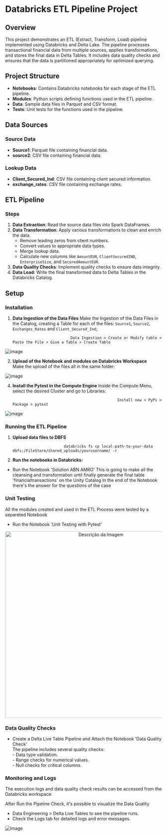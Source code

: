 # Databricks ETL Pipeline Project

## Overview

This project demonstrates an ETL (Extract, Transform, Load) pipeline implemented using Databricks and Delta Lake. The pipeline processes transactional financial data from multiple sources, applies transformations, and stores the final data in Delta Tables. It includes data quality checks and ensures that the data is partitioned appropriately for optimized querying.

## Project Structure

- **Notebooks**: Contains Databricks notebooks for each stage of the ETL pipeline.
- **Modules**: Python scripts defining functions used in the ETL pipeline.
- **Data**: Sample data files in Parquet and CSV format.
- **Tests**: Unit tests for the functions used in the pipeline.

## Data Sources

### Source Data
- **Source1**: Parquet file containing financial data.
- **source2**: CSV file containing financial data.

### Lookup Data
- **Client_Secured_Ind**: CSV file containing client secured information.
- **exchange_rates**: CSV file containing exchange rates.

## ETL Pipeline

### Steps

1. **Data Extraction**: Read the source data files into Spark DataFrames.
2. **Data Transformation**: Apply various transformations to clean and enrich the data.
   - Remove leading zeros from client numbers.
   - Convert values to appropriate data types.
   - Merge lookup data.
   - Calculate new columns like `AmountEUR`, `ClientSecuredIND`, `EnterpriseSize`, and `SecuredAmountEUR`.
3. **Data Quality Checks**: Implement quality checks to ensure data integrity.
4. **Data Load**: Write the final transformed data to Delta Tables in the Databricks Catalog.

## Setup

### Installation
1. **Data Ingestion of the Data Files**
   Make the Ingestion of the Data Files in the Catalog, creating a Table for each of the files: `Source1`, `Source2`, `Exchanges_Rates` and `Client_Secured_Ind`;  

                                 Data Ingestion > Create or Modify table > Paste the File > Give a Table > Create Table 
  
![image](https://github.com/LucasMatBorges/FinancialETLDatabricks/assets/11663404/45626f15-6c48-4e4a-a46f-6c0eaefb96bf)

2. **Upload of the Notebook and modules on Databricks Workspace**  
   Make the upload of the files all in the same folder:

![image](https://github.com/LucasMatBorges/FinancialETLDatabricks/assets/11663404/720ad514-043b-4ca5-98ef-47ee1ed3a45a)

4. **Install the Pytest in the Compute Engine**
   Inside the Compute Menu, select the desired Cluster and go to Libraries:
   
                                                      Install new > PyPi > Package > pytest
   
![image](https://github.com/LucasMatBorges/FinancialETLDatabricks/assets/11663404/be1c5096-e0ae-43cd-97f6-ff32b56834f5)
   
### Running the ETL Pipeline
1. **Upload data files to DBFS**

                              databricks fs cp local-path-to-your-data dbfs:/FileStore/shared_uploads/yourusername/ -r

3. **Run the notebooks in Databricks:**
  - Run the Notebook 'Solution ABN AMRO'
  This is going to make all the cleansing and transformation until finally generate the final table 'financialtransactions' on the Unity Catalog
  In the end of the Notebook there's the answer for the questions of the case

### Unit Testing
   All the modules created and used in the ETL Process were tested by a separeted Notebook
   - Run the Notebook 'Unit Testing with Pytest'
  
<div style="text-align: center;">
  <img src="https://github.com/LucasMatBorges/FinancialETLDatabricks/assets/11663404/f5d79ca3-1985-4812-895b-7baf7988fa9c" alt="Descrição da Imagem" width="600"/>
</div>

### Data Quality Checks
   - Create a Delta Live Table Pipeline and Attach the Notebook 'Data Quality Check'  
   The pipeline includes several quality checks:  
    - Data type validation.  
    - Range checks for numerical values.  
    - Null checks for critical columns.  
 
### Monitoring and Logs
   The execution logs and data quality check results can be accessed from the Databricks workspace:  
   
   After Run the Pipeline Check, it's possible to visualize the Data Quality  
   - Data Engineering > Delta Live Tables to see the pipeline runs.  
   - Check the Logs tab for detailed logs and error messages.  

![image](https://github.com/LucasMatBorges/FinancialETLDatabricks/assets/11663404/64bcfa0d-8c63-4ea5-b666-8ddb21121962)
